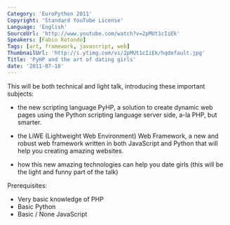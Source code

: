 ```yaml
---
Category: 'EuroPython 2011'
Copyright: 'Standard YouTube License'
Language: 'English'
SourceUrl: 'http://www.youtube.com/watch?v=2pMUt1cIiEk'
Speakers: [Fabio Rotondo]
Tags: [art, framework, javascript, web]
ThumbnailUrl: 'http://i.ytimg.com/vi/2pMUt1cIiEk/hqdefault.jpg'
Title: 'PyHP and the art of dating girls'
date: '2011-07-18'
---
```

This will be both technical and light talk, introducing these important
subjects:

  * the new scripting language PyHP, a solution to create dynamic web pages using the Python scripting language server side, a-la PHP, but smarter.

  * the LiWE (Lightweight Web Environment) Web Framework, a new and robust web framework written in both JavaScript and Python that will help you creating amazing websites.

  * how this new amazing technologies can help you date girls (this will be the light and funny part of the talk)

Prerequisites:

  * Very basic knowledge of PHP
  * Basic Python
  * Basic / None JavaScript

